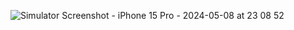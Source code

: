 ![Simulator Screenshot - iPhone 15 Pro - 2024-05-08 at 23 08 52](https://github.com/Yousef748/flutter/assets/109439316/a4c56387-83b7-4b5f-b689-9ce2a463ef52)
